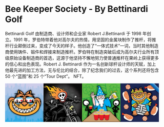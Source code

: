 # Bee Keeper Society - By Bettinardi Golf

Bettinardi Golf 由制造商、设计师和企业家 Robert J.Bettinardi 于 1998 年创立。1991 年，罗伯特带着他对高尔夫的热情，用坚固的金属块制作了推杆，将推杆行业颠倒过来，变成了今天的样子。他创造了“一体式技术”一词，当时其他制造商使用铸件、锻件和焊接来制造推杆。罗伯特在制造突破后成为高尔夫行业所有顶级原始设备制造商的首选，这源于他坚持不懈地努力使普通推杆在果岭上获得更多的信心和出色表现。Robert J. Bettinardi 作为一名创新球杆设计师的天赋，加上他最先进的加工方法，无与伦比的结合，除了纪念我们的过去，这个系列还将包含 50 个“蓝图”和 25 个“Tour Dept”。 NFT。

![NFT](unnamed.jpg)
